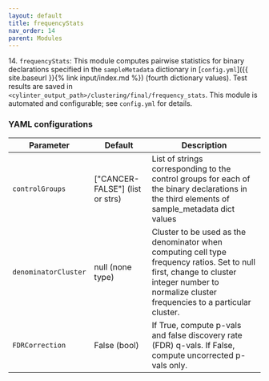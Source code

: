 ```yaml
---
layout: default
title: frequencyStats
nav_order: 14
parent: Modules
---
```


14\. `frequencyStats`: This module computes pairwise statistics for binary declarations specified in the `sampleMetadata` dictionary in [`config.yml`]({{ site.baseurl }}{% link input/index.md %}) (fourth dictionary values). Test results are saved in `<cylinter_output_path>/clustering/final/frequency_stats`. This module is automated and configurable; see `config.yml` for details.

### YAML configurations

| Parameter | Default | Description |
| --- | --- | --- |
| `controlGroups` | ["CANCER-FALSE"] (list or strs) | List of strings corresponding to the control groups for each of the binary declarations in the third elements of sample_metadata dict values |
| `denominatorCluster` | null (none type) | Cluster to be used as the denominator when computing cell type frequency ratios. Set to null first, change to cluster integer number to normalize cluster frequencies to a particular cluster. |
| `FDRCorrection` | False (bool) | If True, compute p-vals and false discovery rate (FDR) q-vals. If False, compute uncorrected p-vals only. |

